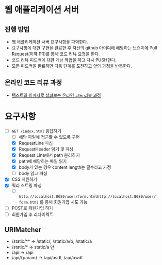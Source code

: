 # 웹 애플리케이션 서버
## 진행 방법
* 웹 애플리케이션 서버 요구사항을 파악한다.
* 요구사항에 대한 구현을 완료한 후 자신의 github 아이디에 해당하는 브랜치에 Pull Request(이하 PR)를 통해 코드 리뷰 요청을 한다.
* 코드 리뷰 피드백에 대한 개선 작업을 하고 다시 PUSH한다.
* 모든 피드백을 완료하면 다음 단계를 도전하고 앞의 과정을 반복한다.

## 온라인 코드 리뷰 과정
* [텍스트와 이미지로 살펴보는 온라인 코드 리뷰 과정](https://github.com/next-step/nextstep-docs/tree/master/codereview)

# 요구사항
- [ ] `GET /index.html` 응답하기
  - [ ] 해당 파일에 접근할 수 있도록 구현
  - [x] RequestLine 파싱
  - [x] RequestHeader 읽기 및 파싱
  - [x] Request Line에서 path 분리하기
  - [x] path에 해당하는 파일 읽기
  - [x] body가 있는 경우 content length는 필수라고 가정
  - [ ] body 읽고 파싱
- [x] CSS 지원하기
- [x] 쿼리 스트링 파싱
  - [ ] `http://localhost:8080/user/form.htmlhttp://localhost:8080/user/form.html` 를 통해 회원가입 시도 가능
- [ ] POST로 회원가입 하기
- [ ] 회원가입 후 리다이렉트

## URIMatcher
- /static/** -> /static/, /static/a/b, /static/a 
- /static/* -> static/a 만
- /api -> /api 
- /api/{param} -> /api/asdf, /api/awdf
